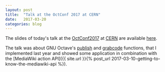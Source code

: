 ```yaml
---
layout: post
title:  "Talk at the OctConf 2017 at CERN"
date:   2017-03-20
categories: blog
---
```


The slides of today's talk at the
[OctConf2017](http://wiki.octave.org/OctConf_2017)
at [CERN](https://indico.cern.ch/event/609833/timetable/#20170320.detailed)
are available [here](https://github.com/siko1056/OctConf2017).

The talk was about GNU Octave's
[publish](https://www.gnu.org/software/octave/doc/interpreter/XREFpublish.html)
and
[grabcode](https://www.gnu.org/software/octave/doc/interpreter/XREFgrabcode.html)
functions, that I implemented last year and showed some application in
combination with the
[MediaWiki action API]({{ site.url }}{% post_url 2017-03-10-getting-to-know-the-mediawiki-api %}).
